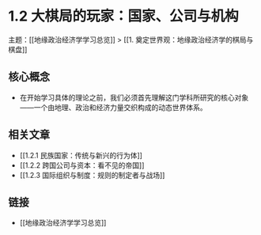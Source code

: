 # 1.2 大棋局的玩家：国家、公司与机构

主题：[[地缘政治经济学学习总览]] > [[1. 奠定世界观：地缘政治经济学的棋局与棋盘]]

## 核心概念

- 在开始学习具体的理论之前，我们必须首先理解这门学科所研究的核心对象——一个由地理、政治和经济力量交织构成的动态世界体系。

## 相关文章

- [[1.2.1 民族国家：传统与新兴的行为体]]
- [[1.2.2 跨国公司与资本：看不见的帝国]]
- [[1.2.3 国际组织与制度：规则的制定者与战场]]

## 链接

- [[地缘政治经济学学习总览]]
